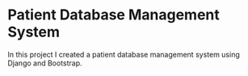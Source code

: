 # Patient Database Management System

In this project I created a patient database management system using Django and Bootstrap.
